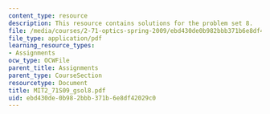```yaml
---
content_type: resource
description: This resource contains solutions for the problem set 8.
file: /media/courses/2-71-optics-spring-2009/ebd430de0b982bbb371b6e8df42029c0_MIT2_71S09_gsol8.pdf
file_type: application/pdf
learning_resource_types:
- Assignments
ocw_type: OCWFile
parent_title: Assignments
parent_type: CourseSection
resourcetype: Document
title: MIT2_71S09_gsol8.pdf
uid: ebd430de-0b98-2bbb-371b-6e8df42029c0
---
```

